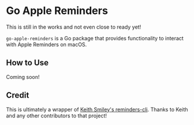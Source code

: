 # Go Apple Reminders
This is still in the works and not even close to ready yet!

`go-apple-reminders` is a Go package that provides functionality to interact with Apple Reminders on macOS.

## How to Use
Coming soon!

## Credit
This is ultimately a wrapper of [Keith Smiley's reminders-cli](https://github.com/keith/reminders-cli). Thanks to Keith and any other contributors to that project!